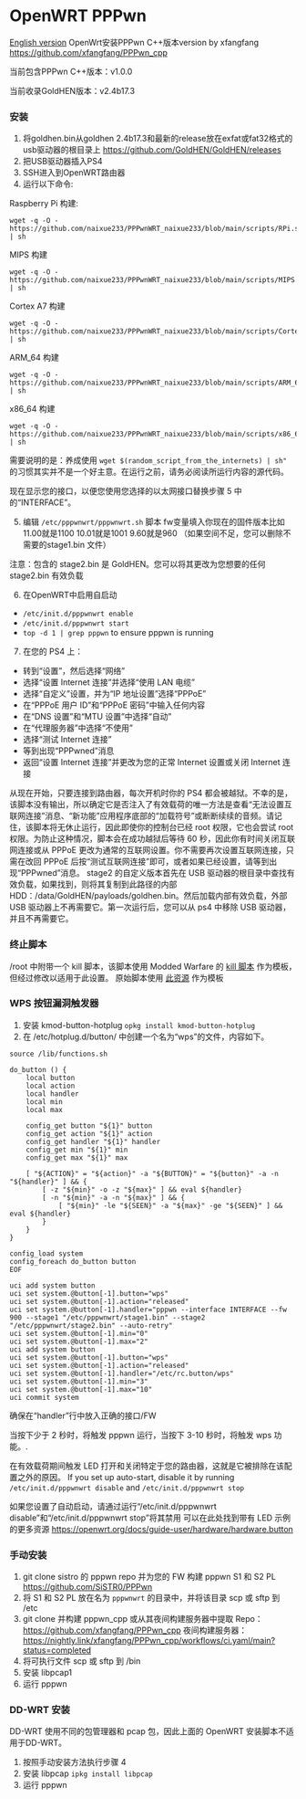 
# OpenWRT PPPwn
[English version](https://github.com/naixue233/WKY_PPPwnWRT_OneCloud/blob/main/README_EN.md)
OpenWrt安装PPPwn C++版本version by xfangfang https://github.com/xfangfang/PPPwn_cpp

当前包含PPPwn C++版本：v1.0.0

当前收录GoldHEN版本：v2.4b17.3
### 安装
1. 将goldhen.bin从goldhen 2.4b17.3和最新的release放在exfat或fat32格式的usb驱动器的根目录上
https://github.com/GoldHEN/GoldHEN/releases
2. 把USB驱动器插入PS4
3. SSH进入到OpenWRT路由器
4. 运行以下命令:

Raspberry Pi 构建:
```
wget -q -O - https://github.com/naixue233/PPPwnWRT_naixue233/blob/main/scripts/RPi.sh | sh
```
MIPS 构建
```
wget -q -O - https://github.com/naixue233/PPPwnWRT_naixue233/blob/main/scripts/MIPS.sh | sh
```
Cortex A7 构建
```
wget -q -O - https://github.com/naixue233/PPPwnWRT_naixue233/blob/main/scripts/CortexA7.sh | sh
```
ARM_64 构建
```
wget -q -O - https://github.com/naixue233/PPPwnWRT_naixue233/blob/main/scripts/ARM_64.sh | sh
```
x86_64 构建
```
wget -q -O - https://github.com/naixue233/PPPwnWRT_naixue233/blob/main/scripts/x86_64.sh | sh
```

需要说明的是：养成使用
`wget $(random_script_from_the_internets) | sh"` 的习惯其实并不是一个好主意。在运行之前，请务必阅读所运行内容的源代码。

现在显示您的接口，以便您使用您选择的以太网接口替换步骤 5 中的“INTERFACE”。

5. 编辑 `/etc/pppwnwrt/pppwnwrt.sh` 脚本
fw变量填入你现在的固件版本比如11.00就是1100
10.01就是1001
9.60就是960
（如果空间不足，您可以删除不需要的stage1.bin 文件）

注意：包含的 stage2.bin 是 GoldHEN。您可以将其更改为您想要的任何 stage2.bin 有效负载

 6. 在OpenWRT中启用自启动
- `/etc/init.d/pppwnwrt enable`
- `/etc/init.d/pppwnwrt start`
- `top -d 1 | grep pppwn` to ensure pppwn is running

7. 在您的 PS4 上：

- 转到“设置”，然后选择“网络”
- 选择“设置 Internet 连接”并选择“使用 LAN 电缆”
- 选择“自定义”设置，并为“IP 地址设置”选择“PPPoE”
- 在“PPPoE 用户 ID”和“PPPoE 密码”中输入任何内容
- 在“DNS 设置”和“MTU 设置”中选择“自动”
- 在“代理服务器”中选择“不使用”
- 选择“测试 Internet 连接”
- 等到出现“PPPwned”消息
- 返回“设置 Internet 连接”并更改为您的正常 Internet 设置或关闭 Internet 连接

从现在开始，只要连接到路由器，每次开机时你的 PS4 都会被越狱。不幸的是，该脚本没有输出，所以确定它是否注入了有效载荷的唯一方法是查看“无法设置互联网连接”消息、“新功能”应用程序底部的“加载符号”或断断续续的音频。请记住，该脚本将无休止运行，因此即使你的控制台已经 root 权限，它也会尝试 root 权限。为防止这种情况，脚本会在成功越狱后等待 60 秒，因此你有时间关闭互联网连接或从 PPPoE 更改为通常的互联网设置。你不需要再次设置互联网连接，只需在改回 PPPoE 后按“测试互联网连接”即可，或者如果已经设置，请等到出现“PPPwned”消息。 stage2 的自定义版本首先在 USB 驱动器的根目录中查找有效负载，如果找到，则将其复制到此路径的内部 HDD：/data/GoldHEN/payloads/goldhen.bin。然后加载内部有效负载，外部 USB 驱动器上不再需要它。第一次运行后，您可以从 ps4 中移除 USB 驱动器，并且不再需要它。

### 终止脚本
/root 中附带一个 kill 脚本，该脚本使用 Modded Warfare 的 [kill 脚本](https://github.com/MODDEDWARFARE/PPPwn_WRT/blob/main/kill.sh) 作为模板，但经过修改以适用于此设置。
原始脚本使用 [此资源](https://askubuntu.com/questions/180336/how-to-find-the-process-id-pid-of-a-running-terminal-program) 作为模板

### WPS 按钮漏洞触发器
1. 安装 kmod-button-hotplug
`opkg install kmod-button-hotplug`
2. 在 /etc/hotplug.d/button/ 中创建一个名为“wps”的文件，内容如下。
```
source /lib/functions.sh

do_button () {
    local button
    local action
    local handler
    local min
    local max

    config_get button "${1}" button
    config_get action "${1}" action
    config_get handler "${1}" handler
    config_get min "${1}" min
    config_get max "${1}" max

    [ "${ACTION}" = "${action}" -a "${BUTTON}" = "${button}" -a -n "${handler}" ] && {
        [ -z "${min}" -o -z "${max}" ] && eval ${handler}
        [ -n "${min}" -a -n "${max}" ] && {
            [ "${min}" -le "${SEEN}" -a "${max}" -ge "${SEEN}" ] && eval ${handler}
        }
    }
}

config_load system
config_foreach do_button button
EOF

uci add system button
uci set system.@button[-1].button="wps"
uci set system.@button[-1].action="released"
uci set system.@button[-1].handler="pppwn --interface INTERFACE --fw 900 --stage1 "/etc/pppwnwrt/stage1.bin" --stage2 "/etc/pppwnwrt/stage2.bin" --auto-retry"
uci set system.@button[-1].min="0"
uci set system.@button[-1].max="2"
uci add system button
uci set system.@button[-1].button="wps"
uci set system.@button[-1].action="released"
uci set system.@button[-1].handler="/etc/rc.button/wps"
uci set system.@button[-1].min="3"
uci set system.@button[-1].max="10"
uci commit system
```
确保在“handler”行中放入正确的接口/FW

当按下少于 2 秒时，将触发 pppwn 运行，当按下 3-10 秒时，将触发 wps 功能。.

在有效载荷期间触发 LED 打开和关闭特定于您的路由器，这就是它被排除在该配置之外的原因。
If you set up auto-start, disable it by running `/etc/init.d/pppwnwrt disable` and `/etc/init.d/pppwnwrt stop`

如果您设置了自动启动，请通过运行“/etc/init.d/pppwnwrt disable”和“/etc/init.d/pppwnwrt stop”将其禁用
可以在此处找到带有 LED 示例的更多资源 https://openwrt.org/docs/guide-user/hardware/hardware.button

### 手动安装
1. git clone sistro 的 pppwn repo 并为您的 FW 构建 pppwn S1 和 S2 PL
https://github.com/SiSTR0/PPPwn
2. 将 S1 和 S2 PL 放在名为 `pppwnwrt` 的目录中，并将该目录 scp 或 sftp 到 /etc
3. git clone 并构建 pppwn_cpp 或从其夜间构建服务器中提取
Repo：https://github.com/xfangfang/PPPwn_cpp
夜间构建服务器：https://nightly.link/xfangfang/PPPwn_cpp/workflows/ci.yaml/main?status=completed
4. 将可执行文件 scp 或 sftp 到 /bin
5. 安装 libpcap1
6. 运行 pppwn

### DD-WRT 安装
DD-WRT 使用不同的包管理器和 pcap 包，因此上面的 OpenWRT 安装脚本不适用于DD-WRT。
1. 按照手动安装方法执行步骤 4
2. 安装 libpcap `ipkg install libpcap`
3. 运行 pppwn
